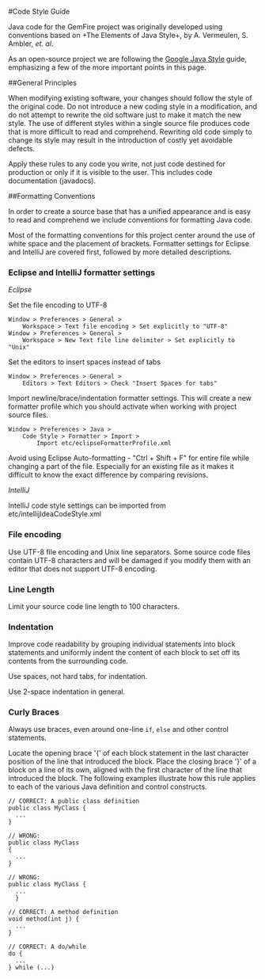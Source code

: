 #Code Style Guide

Java code for the GemFire project was originally 
developed using conventions based on
+The Elements of Java Style+, by A. Vermeulen, S. Ambler, _et. al_. 

As an open-source project we are following the 
[Google Java Style](http://google-styleguide.googlecode.com/svn/trunk/javaguide.html) 
guide, emphasizing a few of the more important points in this page.

##General Principles

When modifying existing software, your changes should follow the style of 
the original code. Do not introduce a new coding style in a modification, 
and do not attempt to rewrite the old software just to make it match the 
new style. The use of different styles within a single source file produces 
code that is more difficult to read and comprehend. Rewriting old code 
simply to change its style may result in the introduction of costly yet 
avoidable defects.

Apply these rules to any code you write, not just code destined for production 
or only if it is visible to the user. This includes code documentation (javadocs).


##Formatting Conventions

In order to create a source base that has a unified appearance and is easy
to read and comprehend we include conventions for formatting Java code.

Most of the formatting conventions for this project center around the use of white space
and the placement of brackets.  Formatter settings for Eclipse and IntelliJ
are covered first, followed by more detailed descriptions.

### Eclipse and IntelliJ formatter settings

*Eclipse*

Set the file encoding to UTF-8

    Window > Preferences > General >
        Workspace > Text file encoding > Set explicitly to "UTF-8"
    Window > Preferences > General > 
        Workspace > New Text file line delimiter > Set explicitly to "Unix"

Set the editors to insert spaces instead of tabs

    Window > Preferences > General > 
        Editors > Text Editors > Check "Insert Spaces for tabs"

Import newline/brace/indentation formatter settings.  This will create a new formatter profile which you should activate when working with project source files.

    Window > Preferences > Java > 
        Code Style > Formatter > Import > 
            Import etc/eclipseFormatterProfile.xml

Avoid using Eclipse Auto-formatting - "Ctrl + Shift + F" for entire file while changing a part of the file. Especially for an existing file as it makes it difficult to know the exact difference by comparing revisions.


*IntelliJ*

IntelliJ code style settings can be imported from etc/intellijIdeaCodeStyle.xml

### File encoding

Use UTF-8 file encoding and Unix line separators.  Some source code files
contain UTF-8 characters and will be damaged if you modify them with an
editor that does not support UTF-8 encoding.


### Line Length

Limit your source code line length to 100 characters.


### Indentation

Improve code readability by grouping individual statements into block statements and uniformly indent the content of each block to set off its contents from the surrounding code.

Use spaces, not hard tabs, for indentation.

Use 2-space indentation in general.

### Curly Braces

Always use braces, even around one-line `if`, `else` and other control statements.

Locate the opening brace '\{' of each block statement in the last character 
position of the line that introduced the block.  Place the closing brace '}' 
of a block on a line of its own, aligned with the first character of the line 
that introduced the block. The following examples illustrate how this rule 
applies to each of the various Java definition and control constructs.

    // CORRECT: A public class definition
    public class MyClass {
      ...
    }

    // WRONG:
    public class MyClass
    {
      ...
    }

    // WRONG:
    public class MyClass {
      ...
      }

    // CORRECT: A method definition
    void method(int j) {
      ...
    }
    
    // CORRECT: A do/while
    do {
      ...
    } while (...)


